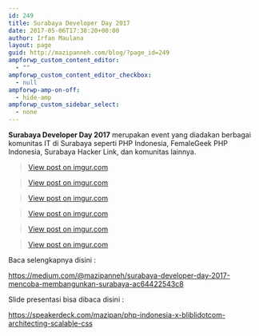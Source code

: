 ```yaml
---
id: 249
title: Surabaya Developer Day 2017
date: 2017-05-06T17:38:20+00:00
author: Irfan Maulana
layout: page
guid: http://mazipanneh.com/blog/?page_id=249
ampforwp_custom_content_editor:
  - ""
ampforwp_custom_content_editor_checkbox:
  - null
ampforwp-amp-on-off:
  - hide-amp
ampforwp_custom_sidebar_select:
  - none
---
```

**Surabaya Developer Day 2017** merupakan event yang diadakan berbagai komunitas IT di Surabaya seperti PHP Indonesia, FemaleGeek PHP Indonesia, Surabaya Hacker Link, dan komunitas lainnya.

<blockquote class="imgur-embed-pub" lang="en" data-id="CEWne1v">
  <p>
    <a href="//imgur.com/CEWne1v">View post on imgur.com</a>
  </p>
</blockquote>



<blockquote class="imgur-embed-pub" lang="en" data-id="obnj5Zc">
  <p>
    <a href="//imgur.com/obnj5Zc">View post on imgur.com</a>
  </p>
</blockquote>



<blockquote class="imgur-embed-pub" lang="en" data-id="SeukRNI">
  <p>
    <a href="//imgur.com/SeukRNI">View post on imgur.com</a>
  </p>
</blockquote>



<blockquote class="imgur-embed-pub" lang="en" data-id="fxhKqDM">
  <p>
    <a href="//imgur.com/fxhKqDM">View post on imgur.com</a>
  </p>
</blockquote>



<blockquote class="imgur-embed-pub" lang="en" data-id="dVpKMMj">
  <p>
    <a href="//imgur.com/dVpKMMj">View post on imgur.com</a>
  </p>
</blockquote>



<blockquote class="imgur-embed-pub" lang="en" data-id="QbCYFuL">
  <p>
    <a href="//imgur.com/QbCYFuL">View post on imgur.com</a>
  </p>
</blockquote>



Baca selengkapnya disini :
  
<a href="https://medium.com/@mazipanneh/surabaya-developer-day-2017-mencoba-membangunkan-surabaya-ac64422543c8" target="_blank">https://medium.com/@mazipanneh/surabaya-developer-day-2017-mencoba-membangunkan-surabaya-ac64422543c8</a>

Slide presentasi bisa dibaca disini :

<a href="https://speakerdeck.com/mazipan/php-indonesia-x-bliblidotcom-architecting-scalable-css" target="_blank">https://speakerdeck.com/mazipan/php-indonesia-x-bliblidotcom-architecting-scalable-css</a>